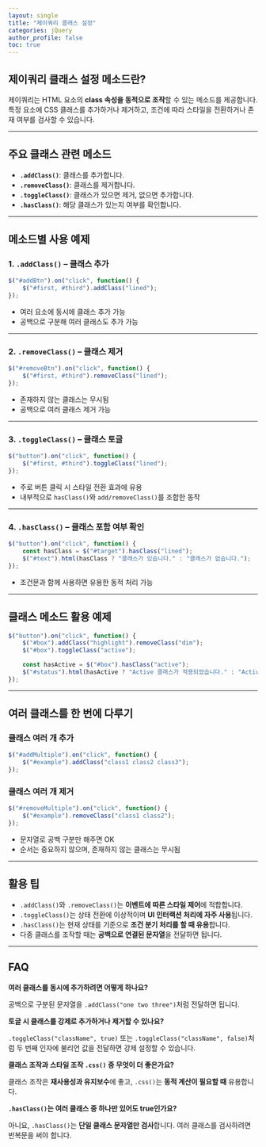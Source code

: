 ```yaml
---
layout: single
title: "제이쿼리 클래스 설정"
categories: jQuery
author_profile: false
toc: true
---
```


## 제이쿼리 클래스 설정 메소드란?

제이쿼리는 HTML 요소의 **class 속성을 동적으로 조작**할 수 있는 메소드를 제공합니다. 특정 요소에 CSS 클래스를 추가하거나 제거하고, 조건에 따라 스타일을 전환하거나 존재 여부를 검사할 수 있습니다.

------

## 주요 클래스 관련 메소드

- **`.addClass()`**: 클래스를 추가합니다.
- **`.removeClass()`**: 클래스를 제거합니다.
- **`.toggleClass()`**: 클래스가 있으면 제거, 없으면 추가합니다.
- **`.hasClass()`**: 해당 클래스가 있는지 여부를 확인합니다.

------

## 메소드별 사용 예제

### 1. `.addClass()` – 클래스 추가

```jsx
$("#addBtn").on("click", function() {
    $("#first, #third").addClass("lined");
});
```

- 여러 요소에 동시에 클래스 추가 가능
- 공백으로 구분해 여러 클래스도 추가 가능

------

### 2. `.removeClass()` – 클래스 제거

```jsx
$("#removeBtn").on("click", function() {
    $("#first, #third").removeClass("lined");
});
```

- 존재하지 않는 클래스는 무시됨
- 공백으로 여러 클래스 제거 가능

------

### 3. `.toggleClass()` – 클래스 토글

```jsx
$("button").on("click", function() {
    $("#first, #third").toggleClass("lined");
});
```

- 주로 버튼 클릭 시 스타일 전환 효과에 유용
- 내부적으로 `hasClass()`와 `add/removeClass()`를 조합한 동작

------

### 4. `.hasClass()` – 클래스 포함 여부 확인

```jsx
$("button").on("click", function() {
    const hasClass = $("#target").hasClass("lined");
    $("#text").html(hasClass ? "클래스가 있습니다." : "클래스가 없습니다.");
});
```

- 조건문과 함께 사용하면 유용한 동적 처리 가능

------

## 클래스 메소드 활용 예제

```jsx
$("button").on("click", function() {
    $("#box").addClass("highlight").removeClass("dim");
    $("#box").toggleClass("active");

    const hasActive = $("#box").hasClass("active");
    $("#status").html(hasActive ? "Active 클래스가 적용되었습니다." : "Active 클래스가 제거되었습니다.");
});
```

------

## 여러 클래스를 한 번에 다루기

### 클래스 여러 개 추가

```jsx
$("#addMultiple").on("click", function() {
    $("#example").addClass("class1 class2 class3");
});
```

### 클래스 여러 개 제거

```jsx
$("#removeMultiple").on("click", function() {
    $("#example").removeClass("class1 class2");
});
```

- 문자열로 공백 구분만 해주면 OK
- 순서는 중요하지 않으며, 존재하지 않는 클래스는 무시됨

------

## 활용 팁

- `.addClass()`와 `.removeClass()`는 **이벤트에 따른 스타일 제어**에 적합합니다.
- `.toggleClass()`는 상태 전환에 이상적이며 **UI 인터랙션 처리에 자주 사용**됩니다.
- `.hasClass()`는 현재 상태를 기준으로 **조건 분기 처리를 할 때 유용**합니다.
- 다중 클래스를 조작할 때는 **공백으로 연결된 문자열**을 전달하면 됩니다.

------

## FAQ

**여러 클래스를 동시에 추가하려면 어떻게 하나요?**

공백으로 구분된 문자열을 `.addClass("one two three")`처럼 전달하면 됩니다.

**토글 시 클래스를 강제로 추가하거나 제거할 수 있나요?**

`.toggleClass("className", true)` 또는 `.toggleClass("className", false)`처럼 두 번째 인자에 불리언 값을 전달하면 강제 설정할 수 있습니다.

**클래스 조작과 스타일 조작 `.css()` 중 무엇이 더 좋은가요?**

클래스 조작은 **재사용성과 유지보수**에 좋고, `.css()`는 **동적 계산이 필요할 때** 유용합니다.

**`.hasClass()`는 여러 클래스 중 하나만 있어도 true인가요?**

아니요, `.hasClass()`는 **단일 클래스 문자열만 검사**합니다. 여러 클래스를 검사하려면 반복문을 써야 합니다.
